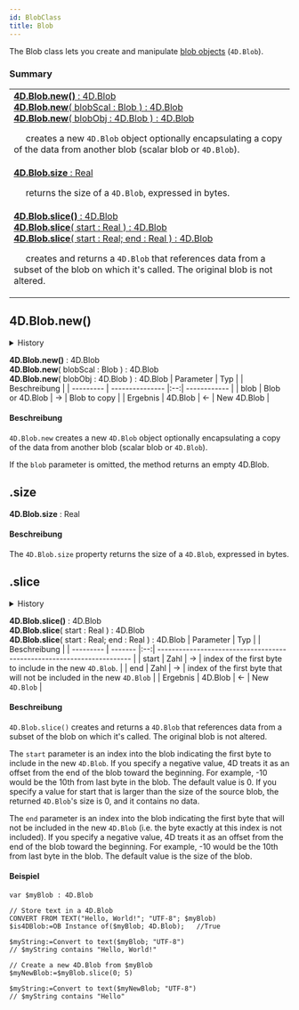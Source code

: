 ```yaml
---
id: BlobClass
title: Blob
---
```


The Blob class lets you create and manipulate [blob objects](../Concepts/dt_blob.md#blob-types) (`4D.Blob`).

### Summary
|                                                                                                                                                                 |
| --------------------------------------------------------------------------------------------------------------------------------------------------------------- |
| [**4D.Blob.new()** : 4D.Blob<br/>**4D.Blob.new**( blobScal : Blob ) : 4D.Blob<br/>**4D.Blob.new**( blobObj : 4D.Blob ) : 4D.Blob](#new)<p>&nbsp;&nbsp;&nbsp;&nbsp; creates a new `4D.Blob` object optionally encapsulating a copy of the data from another blob (scalar blob or `4D.Blob`). |
| [**4D.Blob.size** : Real](#new)<p>&nbsp;&nbsp;&nbsp;&nbsp; returns the size of a `4D.Blob`, expressed in bytes. |
| [**4D.Blob.slice()** : 4D.Blob<br/>**4D.Blob.slice**( start : Real ) : 4D.Blob<br/>**4D.Blob.slice**( start : Real; end : Real ) : 4D.Blob](#new)<p>&nbsp;&nbsp;&nbsp;&nbsp; creates and returns a `4D.Blob` that references data from a subset of the blob on which it's called. The original blob is not altered. |

## 4D.Blob.new()

<details><summary>History</summary>
| Version | Changes |
| ------- | ------- |
| v19 R2  | Added   |
</details>

**4D.Blob.new()** : 4D.Blob<br/>**4D.Blob.new**( blobScal : Blob ) : 4D.Blob<br/>**4D.Blob.new**( blobObj : 4D.Blob ) : 4D.Blob
| Parameter | Typ             |    | Beschreibung |
| --------- | --------------- |:--:| ------------ |
| blob      | Blob or 4D.Blob | -> | Blob to copy |
| Ergebnis  | 4D.Blob         | <- | New 4D.Blob  |

#### Beschreibung
`4D.Blob.new`  creates a new `4D.Blob` object optionally encapsulating a copy of the data from another blob (scalar blob or `4D.Blob`). 

If the `blob` parameter is omitted, the method returns an empty 4D.Blob.

## .size

**4D.Blob.size** : Real
#### Beschreibung
The `4D.Blob.size` property  returns the size of a `4D.Blob`, expressed in bytes.
## .slice

<details><summary>History</summary>
| Version | Changes |
| ------- | ------- |
| v19 R2  | Added   |
</details>

**4D.Blob.slice()** : 4D.Blob<br/>**4D.Blob.slice**( start : Real ) : 4D.Blob<br/>**4D.Blob.slice**( start : Real; end : Real ) : 4D.Blob
| Parameter | Typ     |    | Beschreibung                                                           |
| --------- | ------- |:--:| ---------------------------------------------------------------------- |
| start     | Zahl    | -> | index of the first byte to include in the new `4D.Blob`.               |
| end       | Zahl    | -> | index of the first byte that will not be included in the new `4D.Blob` |
| Ergebnis  | 4D.Blob | <- | New `4D.Blob`                                                          |


#### Beschreibung
`4D.Blob.slice()`  creates and returns a `4D.Blob` that references data from a subset of the blob on which it's called. The original blob is not altered. 

The `start` parameter is an index into the blob indicating the first byte to include in the new `4D.Blob`. If you specify a negative value, 4D treats it as an offset from the end of the blob toward the beginning. For example, -10 would be the 10th from last byte in the blob. The default value is 0. If you specify a value for start that is larger than the size of the source blob, the returned `4D.Blob`'s size is 0, and it contains no data.

The `end` parameter is an index into the blob indicating the first byte that will not be included in the new `4D.Blob` (i.e. the byte exactly at this index is not included).  If you specify a negative value, 4D treats it as an offset from the end of the blob toward the beginning. For example, -10 would be the 10th from last byte in the blob. The default value is the size of the blob.

#### Beispiel

```4d
var $myBlob : 4D.Blob

// Store text in a 4D.Blob
CONVERT FROM TEXT("Hello, World!"; "UTF-8"; $myBlob)
$is4DBlob:=OB Instance of($myBlob; 4D.Blob);   //True

$myString:=Convert to text($myBlob; "UTF-8")
// $myString contains "Hello, World!"

// Create a new 4D.Blob from $myBlob
$myNewBlob:=$myBlob.slice(0; 5)

$myString:=Convert to text($myNewBlob; "UTF-8")
// $myString contains "Hello"
```


